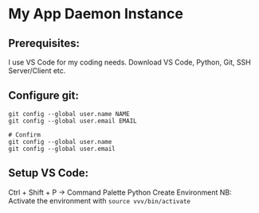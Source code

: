 # My App Daemon Instance

## Prerequisites:

I use VS Code for my coding needs. 
Download VS Code, Python, Git, SSH Server/Client etc.

## Configure git:

```
git config --global user.name NAME
git config --global user.email EMAIL

# Confirm
git config --global user.name
git config --global user.email
```

## Setup VS Code:

Ctrl + Shift + P -> Command Palette
Python Create Environment
NB: Activate the environment with `source vvv/bin/activate`


